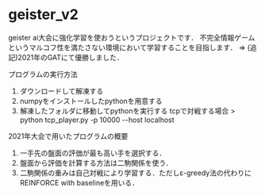 # geister_v2
 geister ai大会に強化学習を使おうというプロジェクトです．
 不完全情報ゲームというマルコフ性を満たさない環境において学習することを目指します．
 => (追記)2021年のGATにて優勝しました．
 
プログラムの実行方法
 1. ダウンロードして解凍する
 2. numpyをインストールしたpythonを用意する
 3. 解凍したフォルダに移動してpythonを実行する
  tcpで対戦する場合 > python tcp_player.py -p 10000 --host localhost

2021年大会で用いたプログラムの概要
1. 一手先の盤面の評価が最も高い手を選択する．
2. 盤面から評価を計算する方法は二駒関係を使う．
3. 二駒関係の重みは自己対戦により学習する．ただしε-greedy法の代わりにREINFORCE with baselineを用いる．
